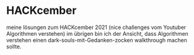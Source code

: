 # HACKcember
meine lösungen zum HACKcember 2021 (nice challenges vom Youtuber Algorithmen verstehen)
im übrigen bin ich der Ansicht, dass Algorithmen verstehen einen dark-souls-mit-Gedanken-zocken walkthrough machen sollte.
